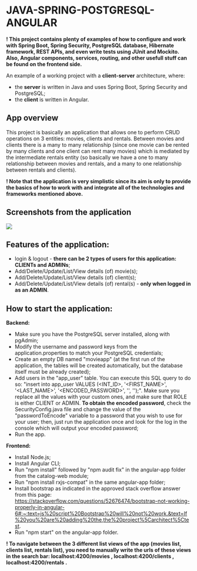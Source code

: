 # JAVA-SPRING-POSTGRESQL-ANGULAR

**! This project contains plenty of examples of how to configure and work with Spring Boot, Spring Security, PostgreSQL database, Hibernate framework, REST APIs, and even write tests using JUnit and Mockito. Also, Angular components, services, routing, and other usefull stuff can be found on the frontend side.**

An example of a working project with a **client-server** architecture, where:
* the **server** is written in Java and uses Spring Boot, Spring Security and PostgreSQL;
* the **client** is written in Angular.

## App overview
This project is basically an application that allows one to perform CRUD operations on 3 entities: movies, clients and rentals. Between movies and clients there is a many to many relationship (since one movie can be rented by many clients and one client can rent many movies) which is mediated by the intermediate rentals entity (so basically we have a one to many relationship between movies and rentals, and a many to one relationship between rentals and clients).

**! Note that the application is very simplistic since its aim is only to provide the basics of how to work with and integrate all of the technologies and frameworks mentioned above.**

## Screenshots from the application

<img src="screenshots/ss1.jpg"/>

## Features of the application:
* login & logout - **there can be 2 types of users for this application: CLIENTs and ADMINs**;
* Add/Delete/Update/List/View details (of) movie(s);
* Add/Delete/Update/List/View details (of) client(s);
* Add/Delete/Update/List/View details (of) rental(s) - **only when logged in as an ADMIN**.

## How to start the application:
**Backend:**
* Make sure you have the PostgreSQL server installed, along with pgAdmin;
* Modify the username and password keys from the application.properties to match your PostgreSQL credentials;
* Create an empty DB named "movieapp" (at the first run of the application, the tables will be created automatically, but the database itself must be already created);
* Add users in the "app_user" table. You can execute this SQL query to do so: "insert into app_user VALUES (<INT_ID>, '<FIRST_NAME>', '<LAST_NAME>', '<ENCODED_PASSWORD>', '<USERNAME>', '<ROLE>');". Make sure you replace all the values with your custom ones, and make sure that ROLE is either CLIENT or ADMIN. **To obtain the encoded password**, check the SecurityConfig.java file and change the value of the "passwordToEncode" variable to a password that you wish to use for your user; then, just run the application once and look for the log in the console which will output your encoded password;
* Run the app.

**Frontend:**
* Install Node.js;
* Install Angular CLI;
* Run "npm install" followed by "npm audit fix" in the angular-app folder from the catalog-web module;
* Run "npm install rxjs-compat" in the same angular-app folder;
* Install bootstrap as indicated in the approved stack overflow answer from this page: https://stackoverflow.com/questions/52676474/bootstrap-not-working-properly-in-angular-6#:~:text=js%20script%20Bootstrap%20will%20not%20work.&text=If%20you%20are%20adding%20the,the%20project%5Carchitect%5Ctest.
* Run "npm start" on the angular-app folder.

**! To navigate between the 3 different list views of the app (movies list, clients list, rentals list), you need to manually write the urls of these views in the search bar: localhost:4200/movies , localhost:4200/clients , localhost:4200/rentals .**

